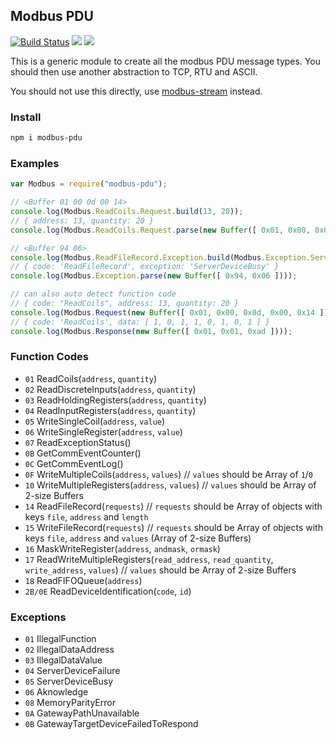 ## Modbus PDU

[![Build Status](https://secure.travis-ci.org/dresende/node-modbus-pdu.png?branch=master)](http://travis-ci.org/dresende/node-modbus-pdu)
[![](https://badge.fury.io/js/modbus-pdu.svg)](https://npmjs.org/package/modbus-pdu)
[![](https://gemnasium.com/dresende/node-modbus-pdu.png)](https://gemnasium.com/dresende/node-modbus-pdu)

This is a generic module to create all the modbus PDU message types. You should then use another abstraction to TCP, RTU and ASCII.

You should not use this directly, use [modbus-stream](https://github.com/dresende/node-modbus-stream) instead.

### Install

```sh
npm i modbus-pdu
```

### Examples

```js
var Modbus = require("modbus-pdu");

// <Buffer 01 00 0d 00 14>
console.log(Modbus.ReadCoils.Request.build(13, 20));
// { address: 13, quantity: 20 }
console.log(Modbus.ReadCoils.Request.parse(new Buffer([ 0x01, 0x00, 0x0d, 0x00, 0x14 ])));

// <Buffer 94 06>
console.log(Modbus.ReadFileRecord.Exception.build(Modbus.Exception.ServerDeviceBusy));
// { code: 'ReadFileRecord', exception: 'ServerDeviceBusy' }
console.log(Modbus.Exception.parse(new Buffer([ 0x94, 0x06 ])));

// can also auto detect function code
// { code: "ReadCoils", address: 13, quantity: 20 }
console.log(Modbus.Request(new Buffer([ 0x01, 0x00, 0x0d, 0x00, 0x14 ])));
// { code: 'ReadCoils', data: [ 1, 0, 1, 1, 0, 1, 0, 1 ] }
console.log(Modbus.Response(new Buffer([ 0x01, 0x01, 0xad ])));
```

### Function Codes

- `01` ReadCoils(`address`, `quantity`)
- `02` ReadDiscreteInputs(`address`, `quantity`)
- `03` ReadHoldingRegisters(`address`, `quantity`)
- `04` ReadInputRegisters(`address`, `quantity`)
- `05` WriteSingleCoil(`address`, `value`)
- `06` WriteSingleRegister(`address`, `value`)
- `07` ReadExceptionStatus()
- `0B` GetCommEventCounter()
- `0C` GetCommEventLog()
- `0F` WriteMultipleCoils(`address`, `values`) // `values` should be Array of `1`/`0`
- `10` WriteMultipleRegisters(`address`, `values`) // `values` should be Array of 2-size Buffers
- `14` ReadFileRecord(`requests`) // `requests` should be Array of objects with keys `file`, `address` and `length`
- `15` WriteFileRecord(`requests`) // `requests` should be Array of objects with keys `file`, `address` and `values` (Array of 2-size Buffers)
- `16` MaskWriteRegister(`address`, `andmask`, `ormask`)
- `17` ReadWriteMultipleRegisters(`read_address`, `read_quantity`, `write_address`, `values`) // `values` should be Array of 2-size Buffers
- `18` ReadFIFOQueue(`address`)
- `2B/0E` ReadDeviceIdentification(`code`, `id`)

### Exceptions

- `01` IllegalFunction
- `02` IllegalDataAddress
- `03` IllegalDataValue
- `04` ServerDeviceFailure
- `05` ServerDeviceBusy
- `06` Aknowledge
- `08` MemoryParityError
- `0A` GatewayPathUnavailable
- `0B` GatewayTargetDeviceFailedToRespond
